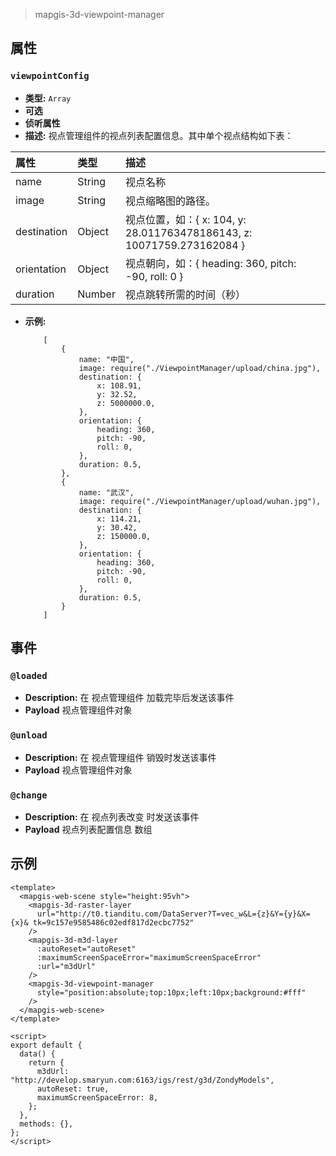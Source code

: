> mapgis-3d-viewpoint-manager

## 属性

### `viewpointConfig`

- **类型:** `Array`
- **可选**
- **侦听属性**
- **描述:** 视点管理组件的视点列表配置信息。其中单个视点结构如下表：

| 属性        | 类型   | 描述                                                                   |
| :---------- | :----- | :--------------------------------------------------------------------- |
| name        | String | 视点名称                                                               |
| image       | String | 视点缩略图的路径。                                                     |
| destination | Object | 视点位置，如：{ x: 104, y: 28.011763478186143, z: 10071759.273162084 } |
| orientation | Object | 视点朝向，如：{ heading: 360, pitch: -90, roll: 0 }                    |
| duration    | Number | 视点跳转所需的时间（秒）                                               |

- **示例:**
  ```
      [
          {
              name: "中国",
              image: require("./ViewpointManager/upload/china.jpg"),
              destination: {
                  x: 108.91,
                  y: 32.52,
                  z: 5000000.0,
              },
              orientation: {
                  heading: 360,
                  pitch: -90,
                  roll: 0,
              },
              duration: 0.5,
          },
          {
              name: "武汉",
              image: require("./ViewpointManager/upload/wuhan.jpg"),
              destination: {
                  x: 114.21,
                  y: 30.42,
                  z: 150000.0,
              },
              orientation: {
                  heading: 360,
                  pitch: -90,
                  roll: 0,
              },
              duration: 0.5,
          }
      ]
  ```

## 事件

### `@loaded`

- **Description:** 在 视点管理组件 加载完毕后发送该事件
- **Payload** 视点管理组件对象

### `@unload`

- **Description:** 在 视点管理组件 销毁时发送该事件
- **Payload** 视点管理组件对象

### `@change`

- **Description:** 在 视点列表改变 时发送该事件
- **Payload** 视点列表配置信息 数组

## 示例

```vue
<template>
  <mapgis-web-scene style="height:95vh">
    <mapgis-3d-raster-layer
      url="http://t0.tianditu.com/DataServer?T=vec_w&L={z}&Y={y}&X={x}& tk=9c157e9585486c02edf817d2ecbc7752"
    />
    <mapgis-3d-m3d-layer
      :autoReset="autoReset"
      :maximumScreenSpaceError="maximumScreenSpaceError"
      :url="m3dUrl"
    />
    <mapgis-3d-viewpoint-manager
      style="position:absolute;top:10px;left:10px;background:#fff"
    />
  </mapgis-web-scene>
</template>

<script>
export default {
  data() {
    return {
      m3dUrl: "http://develop.smaryun.com:6163/igs/rest/g3d/ZondyModels",
      autoReset: true,
      maximumScreenSpaceError: 8,
    };
  },
  methods: {},
};
</script>
```
